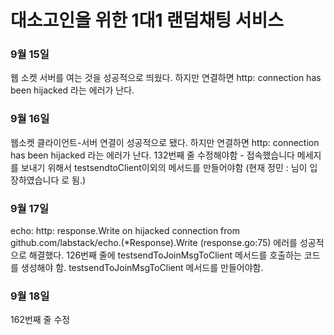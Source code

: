 # 대소고인을 위한 1대1 랜덤채팅 서비스

### 9월 15일
웹 소켓 서버를 여는 것을 성공적으로 띄웠다.
하지만 연결하면 http: connection has been hijacked 라는 에러가 난다.

### 9월 16일
웹소켓 클라이언트-서버 연결이 성공적으로 됐다. 
하지만 연결하면 http: connection has been hijacked 라는 에러가 난다.
132번째 줄 수정해야함 - 접속했습니다 메세지를 보내기 위해서 testsendtoClient이외의 메서드를 만들어야함 (현재 정민 : 님이 입장하였습니다 로 됨.)

### 9월 17일 
echo: http: response.Write on hijacked connection from github.com/labstack/echo.(*Response).Write (response.go:75) 에러를 성공적으로 해결했다.
126번째 줄에 testsendToJoinMsgToClient 메서드를 호출하는 코드를 생성해야 함.
testsendToJoinMsgToClient 메서드를 만들어야함. 

### 9월 18일 
162번째 줄 수정